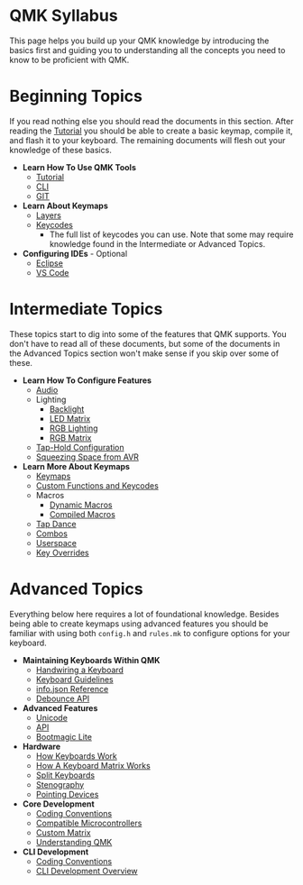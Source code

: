 # QMK Syllabus

This page helps you build up your QMK knowledge by introducing the basics first and guiding you to understanding all the concepts you need to know to be proficient with QMK.

# Beginning Topics

If you read nothing else you should read the documents in this section. After reading the [Tutorial](newbs.md) you should be able to create a basic keymap, compile it, and flash it to your keyboard. The remaining documents will flesh out your knowledge of these basics.

* **Learn How To Use QMK Tools**
    * [Tutorial](newbs.md)
    * [CLI](cli.md)
    * [GIT](newbs_git_best_practices.md)
* **Learn About Keymaps**
    * [Layers](feature_layers.md)
    * [Keycodes](keycodes.md)
        * The full list of keycodes you can use. Note that some may require knowledge found in the Intermediate or Advanced Topics.
* **Configuring IDEs** - Optional
    * [Eclipse](other_eclipse.md)
    * [VS Code](other_vscode.md)

# Intermediate Topics

These topics start to dig into some of the features that QMK supports. You don't have to read all of these documents, but some of the documents in the Advanced Topics section won't make sense if you skip over some of these.

* **Learn How To Configure Features**
    <!-- * Configuration Overview  FIXME(skullydazed/anyone): write this document -->
    * [Audio](feature_audio.md)
    * Lighting
        * [Backlight](feature_backlight.md)
        * [LED Matrix](feature_led_matrix.md)
        * [RGB Lighting](feature_rgblight.md)
        * [RGB Matrix](feature_rgb_matrix.md)
    * [Tap-Hold Configuration](tap_hold.md)
    * [Squeezing Space from AVR](cleaning_up_avr.md)
* **Learn More About Keymaps**
    * [Keymaps](keymap.md)
    * [Custom Functions and Keycodes](custom_quantum_functions.md)
    * Macros
        * [Dynamic Macros](feature_dynamic_macros.md)
        * [Compiled Macros](feature_macros.md)
    * [Tap Dance](feature_tap_dance.md)
    * [Combos](feature_combo.md)
    * [Userspace](feature_userspace.md)
    * [Key Overrides](feature_key_overrides.md)

# Advanced Topics

Everything below here requires a lot of foundational knowledge. Besides being able to create keymaps using advanced features you should be familiar with using both `config.h` and `rules.mk` to configure options for your keyboard.

* **Maintaining Keyboards Within QMK**
    * [Handwiring a Keyboard](hand_wire.md)
    * [Keyboard Guidelines](hardware_keyboard_guidelines.md)
    * [info.json Reference](reference_info_json.md)
    * [Debounce API](feature_debounce_type.md)
* **Advanced Features**
    * [Unicode](feature_unicode.md)
    * [API](api_overview.md)
    * [Bootmagic Lite](feature_bootmagic.md)
* **Hardware**
    * [How Keyboards Work](how_keyboards_work.md)
    * [How A Keyboard Matrix Works](how_a_matrix_works.md)
    * [Split Keyboards](feature_split_keyboard.md)
    * [Stenography](feature_stenography.md)
    * [Pointing Devices](feature_pointing_device.md)
* **Core Development**
    * [Coding Conventions](coding_conventions_c.md)
    * [Compatible Microcontrollers](compatible_microcontrollers.md)
    * [Custom Matrix](custom_matrix.md)
    * [Understanding QMK](understanding_qmk.md)
* **CLI Development**
    * [Coding Conventions](coding_conventions_python.md)
    * [CLI Development Overview](cli_development.md)

